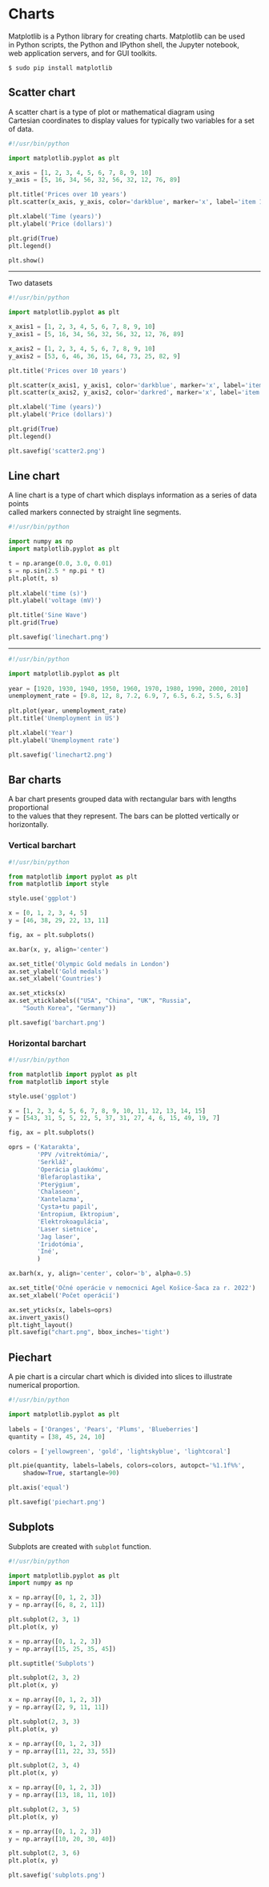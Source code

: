 # Charts 

Matplotlib is a Python library for creating charts. Matplotlib can be used  
in Python scripts, the Python and IPython shell, the Jupyter notebook,  
web application servers, and for GUI toolkits.  

    $ sudo pip install matplotlib


## Scatter chart

A scatter chart is a type of plot or mathematical diagram using  
Cartesian coordinates to display values for typically two variables for a set of data.

```python
#!/usr/bin/python

import matplotlib.pyplot as plt

x_axis = [1, 2, 3, 4, 5, 6, 7, 8, 9, 10]
y_axis = [5, 16, 34, 56, 32, 56, 32, 12, 76, 89]

plt.title('Prices over 10 years')
plt.scatter(x_axis, y_axis, color='darkblue', marker='x', label='item 1')

plt.xlabel('Time (years)')
plt.ylabel('Price (dollars)')

plt.grid(True)
plt.legend()

plt.show()
```

---

Two datasets

```python
#!/usr/bin/python

import matplotlib.pyplot as plt

x_axis1 = [1, 2, 3, 4, 5, 6, 7, 8, 9, 10]
y_axis1 = [5, 16, 34, 56, 32, 56, 32, 12, 76, 89]

x_axis2 = [1, 2, 3, 4, 5, 6, 7, 8, 9, 10]
y_axis2 = [53, 6, 46, 36, 15, 64, 73, 25, 82, 9] 

plt.title('Prices over 10 years')

plt.scatter(x_axis1, y_axis1, color='darkblue', marker='x', label='item 1')
plt.scatter(x_axis2, y_axis2, color='darkred', marker='x', label='item 2')

plt.xlabel('Time (years)')
plt.ylabel('Price (dollars)')

plt.grid(True)
plt.legend()

plt.savefig('scatter2.png')
```

## Line chart 

A line chart is a type of chart which displays information as a series of data points  
called markers connected by straight line segments.

```python
#!/usr/bin/python

import numpy as np
import matplotlib.pyplot as plt

t = np.arange(0.0, 3.0, 0.01)
s = np.sin(2.5 * np.pi * t)
plt.plot(t, s)
 
plt.xlabel('time (s)')
plt.ylabel('voltage (mV)')

plt.title('Sine Wave')
plt.grid(True)

plt.savefig('linechart.png')
```

---

```python
#!/usr/bin/python

import matplotlib.pyplot as plt
   
year = [1920, 1930, 1940, 1950, 1960, 1970, 1980, 1990, 2000, 2010]
unemployment_rate = [9.8, 12, 8, 7.2, 6.9, 7, 6.5, 6.2, 5.5, 6.3]
  
plt.plot(year, unemployment_rate)
plt.title('Unemployment in US')

plt.xlabel('Year')
plt.ylabel('Unemployment rate')

plt.savefig('linechart2.png')
```


## Bar charts 

A bar chart presents grouped data with rectangular bars with lengths proportional  
to the values that they represent. The bars can be plotted vertically or horizontally.

### Vertical barchart

```python
#!/usr/bin/python

from matplotlib import pyplot as plt
from matplotlib import style

style.use('ggplot')

x = [0, 1, 2, 3, 4, 5]
y = [46, 38, 29, 22, 13, 11]

fig, ax = plt.subplots()

ax.bar(x, y, align='center')

ax.set_title('Olympic Gold medals in London')
ax.set_ylabel('Gold medals')
ax.set_xlabel('Countries')

ax.set_xticks(x)
ax.set_xticklabels(("USA", "China", "UK", "Russia", 
    "South Korea", "Germany"))

plt.savefig('barchart.png')
```

### Horizontal barchart

```python
#!/usr/bin/python

from matplotlib import pyplot as plt
from matplotlib import style

style.use('ggplot')

x = [1, 2, 3, 4, 5, 6, 7, 8, 9, 10, 11, 12, 13, 14, 15]
y = [543, 31, 5, 5, 22, 5, 37, 31, 27, 4, 6, 15, 49, 19, 7]

fig, ax = plt.subplots()

oprs = ('Katarakta',
        'PPV /vitrektómia/',
        'Serkláž',
        'Operácia glaukómu',
        'Blefaroplastika',
        'Pterýgium',
        'Chalaseon',
        'Xantelazma',
        'Cysta+tu papil',
        'Entropium, Ektropium',
        'Elektrokoagulácia',
        'Laser sietnice',
        'Jag laser',
        'Iridotómia',
        'Iné',
        )

ax.barh(x, y, align='center', color='b', alpha=0.5)

ax.set_title('Očné operácie v nemocnici Agel Košice-Šaca za r. 2022')
ax.set_xlabel('Počet operácií')

ax.set_yticks(x, labels=oprs)
ax.invert_yaxis() 
plt.tight_layout()
plt.savefig("chart.png", bbox_inches='tight')
```

## Piechart 

A pie chart is a circular chart which is divided into slices to illustrate numerical proportion.

```python
#!/usr/bin/python

import matplotlib.pyplot as plt
 
labels = ['Oranges', 'Pears', 'Plums', 'Blueberries']
quantity = [38, 45, 24, 10]

colors = ['yellowgreen', 'gold', 'lightskyblue', 'lightcoral']

plt.pie(quantity, labels=labels, colors=colors, autopct='%1.1f%%', 
    shadow=True, startangle=90)

plt.axis('equal')

plt.savefig('piechart.png')
```

## Subplots

Subplots are created with `subplot` function.  

```python
#!/usr/bin/python

import matplotlib.pyplot as plt
import numpy as np

x = np.array([0, 1, 2, 3])
y = np.array([6, 8, 2, 11])

plt.subplot(2, 3, 1)
plt.plot(x, y)

x = np.array([0, 1, 2, 3])
y = np.array([15, 25, 35, 45])

plt.suptitle('Subplots')

plt.subplot(2, 3, 2)
plt.plot(x, y)

x = np.array([0, 1, 2, 3])
y = np.array([2, 9, 11, 11])

plt.subplot(2, 3, 3)
plt.plot(x, y)

x = np.array([0, 1, 2, 3])
y = np.array([11, 22, 33, 55])

plt.subplot(2, 3, 4)
plt.plot(x, y)

x = np.array([0, 1, 2, 3])
y = np.array([13, 18, 11, 10])

plt.subplot(2, 3, 5)
plt.plot(x, y)

x = np.array([0, 1, 2, 3])
y = np.array([10, 20, 30, 40])

plt.subplot(2, 3, 6)
plt.plot(x, y)

plt.savefig('subplots.png')
```







